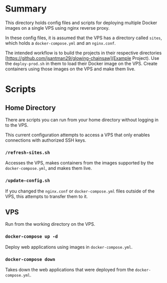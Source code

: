 # Summary

This directory holds config files and scripts for deploying multiple Docker images on a single VPS using nginx reverse proxy.

In these config files, it is assumed that the VPS has a directory called `sites`, which holds a `docker-compose.yml` and an `nginx.conf`.

The intended workflow is to build the projects in their respective directories [https://github.com/jsantman29/glowing-chainsaw](Example Project). Use the `deploy-prod.sh` in them to load their Docker image on the VPS. Create containers using those images on the VPS and make them live.

# Scripts

## Home Directory

There are scripts you can run from your home directory without logging in to the VPS.

This current configuration attempts to access a VPS that only enables connections with authorized SSH keys.

### `/refresh-sites.sh`

Accesses the VPS, makes containers from the images supported by the `docker-compose.yml`, and makes them live.

### `/update-config.sh`

If you changed the `nginx.conf` or `docker-compose.yml` files outside of the VPS, this attempts to transfer them to it.

## VPS

Run from the working directory on the VPS.

### `docker-compose up -d`

Deploy web applications using images in `docker-compose.yml`.

### `docker-compose down`

Takes down the web applications that were deployed from the `docker-compose.yml`.
